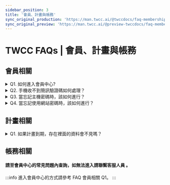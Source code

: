 ```yaml
---
sidebar_position: 3
title: '會員、計畫與帳務'
sync_original_production: 'https://man.twcc.ai/@twccdocs/faq-membership-project-billing-zh' 
sync_original_preview: 'https://man.twcc.ai/@preview-twccdocs/faq-membership-project-billing-zh'
---
```


# TWCC FAQs | 會員、計畫與帳務


## 會員相關

<details>

<summary> Q1. 如何進入會員中心?</summary>

進入會員中心之方式，請參考[<ins>此文件</ins>](/docs/member/user-guides/member-key-quota/go-to-member-center.md)。

</details>

<details>

<summary> Q2. 手機收不到簡訊驗證碼如何處理？</summary>

1. 本中心為了確認會員的身份並認證手機之有效性，必須接收簡訊並輸入驗證碼方能完成申請步驟，詳細處理步驟請參考[<ins>此文件</ins>](/docs/member/tutorials/resolve-cannot-receive-sms-verification-code.md)。
2. 如果您門號所屬電信公司未提供線上解除拒收企業簡訊的服務，請致電電信公司請相關人員協助變更作業；變更後不會立即生效，作業生效時間請您洽詢電信公司。

</details>

<details>

<summary> Q3. 當忘記主機密碼時，該如何進行？</summary>

本中心無記錄用戶主機密碼，請您透過服務網重置主機密碼，詳細重置步驟請參考[<ins>此文件</ins>](/docs/member/user-guides/member-key-quota/hpc-account-password-otp.md#重置主機密碼)。

</details>

<details>

<summary> Q4. 當忘記使用網站密碼時，該如何進行？</summary>

請至服務網站上點選登入完後點選忘記密碼即可，詳細步驟請參考[<ins>此文件</ins>](/docs/member/user-guides/member-key-quota/reset-portal-password.md)。

</details>
<div style={{height:10+'px'}}></div>

## 計畫相關

<details>

<summary> Q1. 如果計畫到期，存在裡面的資料會不見嗎？</summary>

- 高速檔案系統 (HFS) 為個人之空間，因此資料不受計畫期限影響。
- 儲存於雲端物件儲存服務 (COS) 、虛擬磁碟服務 (VDS) 及各計算資源中的資料，**在計畫到期後，請盡快聯絡客服人員詢問相關事宜。**

</details>
<div style={{height:10+'px'}}></div>

## 帳務相關

#### 請至會員中心的常見問題內查詢，如無法進入請聯繫客服人員 。 
:::info
進入會員中心的方式請參考 FAQ 會員相關 Q1。
:::